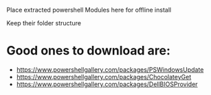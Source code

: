 Place extracted powershell Modules here for offline install

Keep their folder structure

# Good ones to download are: 
 - https://www.powershellgallery.com/packages/PSWindowsUpdate
 - https://www.powershellgallery.com/packages/ChocolateyGet
 - https://www.powershellgallery.com/packages/DellBIOSProvider
